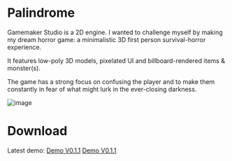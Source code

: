 # Palindrome
<p>Gamemaker Studio is a 2D engine. I wanted to challenge myself by making my dream horror game: a minimalistic 3D first person survival-horror experience.</p>
<p>It features low-poly 3D models, pixelated UI and billboard-rendered items & monster(s).</p>
<p>The game has a strong focus on confusing the player and to make them constantly in fear of what might lurk in the ever-closing darkness.</p>

![image](https://github.com/miblan/Palindrome/assets/29658804/ce0e6247-48be-4715-8c31-4cf60e0c9a01)

# Download
Latest demo:
[Demo V0.1.1](https://github.com/miblan/Palindrome/blob/github/readme/Demo/Palindrome_V0.1.1.zip)
<a href="https://github.com/miblan/Palindrome/blob/github/readme/Demo/Palindrome_V0.1.1.zip)" download>Demo V0.1.1</a>
